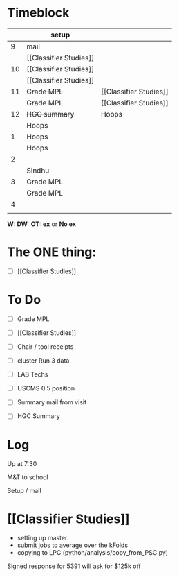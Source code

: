 # Timeblock

|     | setup                  |                        |
| --- | ---------------------- | ---------------------- |
| 9   | mail                   |                        |
|     | [[Classifier Studies]] |                        |
| 10  | [[Classifier Studies]] |                        |
|     | [[Classifier Studies]] |                        |
| 11  | ~~Grade MPL~~          | [[Classifier Studies]] |
|     | ~~Grade MPL~~          | [[Classifier Studies]] |
| 12  | ~~HGC summary~~        | Hoops                  |
|     | Hoops                  |                        |
| 1   | Hoops                  |                        |
|     | Hoops                  |                        |
| 2   |                        |                        |
|     | Sindhu                 |                        |
| 3   | Grade MPL              |                        |
|     | Grade MPL              |                        |
| 4   |                        |                        |
|     |                        |                        |

**W:**
**DW:**
**OT:**
**ex** or **No ex**

# The ONE thing: 
- [ ] [[Classifier Studies]]


# To Do
- [ ] Grade MPL
- [ ]  [[Classifier Studies]]
- [ ] Chair / tool receipts
- [ ]  cluster Run 3 data
- [ ] LAB Techs
- [ ] USCMS 0.5 position
- [ ] Summary mail from visit
- [ ] HGC Summary


# Log

Up at 7:30

M&T to school

Setup / mail 

# [[Classifier Studies]]
- setting up master
- submit jobs to average over the kFolds
- copying to LPC (python/analysis/copy_from_PSC.py)

Signed response for 5391 will ask for $125k off

